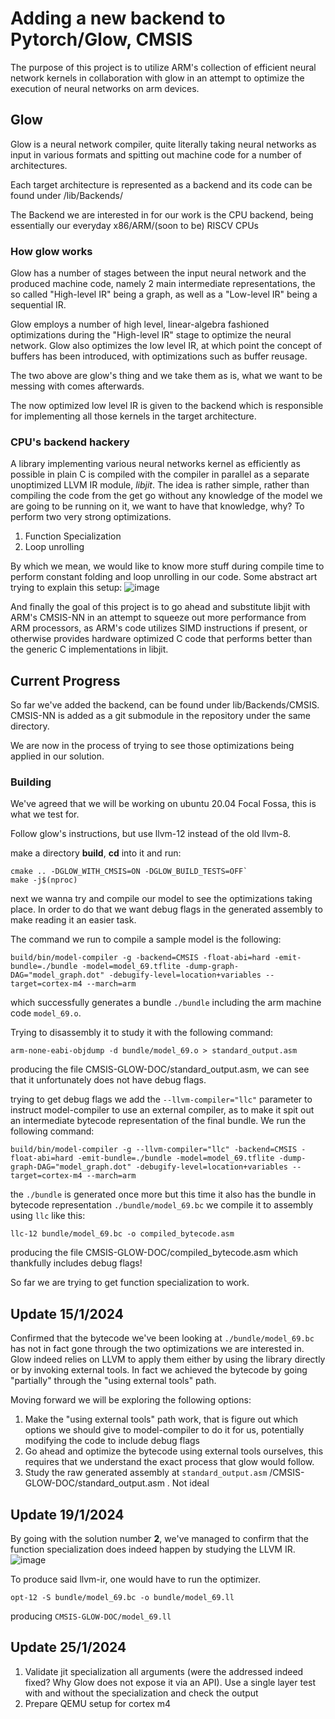 # Adding a new backend to Pytorch/Glow, CMSIS

The purpose of this project is to utilize ARM's collection of efficient neural network kernels in collaboration with glow in an attempt to optimize the execution of neural networks on arm devices.

## Glow
Glow is a neural network compiler, quite literally taking neural networks as input in various formats and spitting out machine code for a number of architectures.

Each target architecture is represented as a backend and its code can be found under /lib/Backends/

The Backend we are interested in for our work is the CPU backend, being essentially our everyday x86/ARM/(soon to be) RISCV CPUs

### How glow works
Glow has a number of stages between the input neural network and the produced machine code, namely 2 main intermediate representations, the so called "High-level IR" being a graph, as well as a "Low-level IR" being a sequential IR.

Glow employs a number of high level, linear-algebra fashioned optimizations during the "High-level IR" stage to optimize the neural network.
Glow also optimizes the low level IR, at which point the concept of buffers has been introduced, with optimizations such as buffer reusage.

The two above are glow's thing and we take them as is, what we want to be messing with comes afterwards.

The now optimized low level IR is given to the backend which is responsible for implementing all those kernels in the target architecture.

### CPU's backend hackery
A library implementing various neural networks kernel as efficiently as possible in plain C is compiled with the compiler in parallel as a separate unoptimized LLVM IR module, *libjit*. The idea is rather simple, rather than compiling the code from the get go without any knowledge of the model we are going to be running on it, we want to have that knowledge, why? To perform two very strong optimizations.

1. Function Specialization
2. Loop unrolling

By which we mean, we would like to know more stuff during compile time to perform constant folding and loop unrolling in our code. Some abstract art trying to explain this setup:
![image](https://github.com/fvalasiad/glow/assets/72366635/2214472d-7887-47d6-bc03-e9eb49783f97)

And finally the goal of this project is to go ahead and substitute libjit with ARM's CMSIS-NN in an attempt to squeeze out more performance from ARM processors, as ARM's code utilizes SIMD instructions if present, or otherwise provides hardware optimized C code that performs better than the generic C implementations in libjit.

## Current Progress
So far we've added the backend, can be found under lib/Backends/CMSIS. CMSIS-NN is added as a git submodule in the repository under the same directory.

We are now in the process of trying to see those optimizations being applied in our solution.

### Building
We've agreed that we will be working on ubuntu 20.04 Focal Fossa, this is what we test for.

Follow glow's instructions, but use llvm-12 instead of the old llvm-8.

make a directory **build**, **cd** into it and run:

```
cmake .. -DGLOW_WITH_CMSIS=ON -DGLOW_BUILD_TESTS=OFF`
make -j$(nproc)
```

next we wanna try and compile our model to see the optimizations taking place. In order to do that we want debug flags in the generated assembly to make reading it an easier task.

The command we run to compile a sample model is the following:
```
build/bin/model-compiler -g -backend=CMSIS -float-abi=hard -emit-bundle=./bundle -model=model_69.tflite -dump-graph-DAG="model_graph.dot" -debugify-level=location+variables --target=cortex-m4 --march=arm
```

 which successfully generates a bundle `./bundle` including the arm machine code `model_69.o`.

 Trying to disassembly it to study it with the following command:

```
arm-none-eabi-objdump -d bundle/model_69.o > standard_output.asm
```
producing the file CMSIS-GLOW-DOC/standard_output.asm, we can see that it unfortunately does not have debug flags.

 trying to get debug flags we add the `--llvm-compiler="llc"` parameter to instruct model-compiler to use an external compiler, as to make it spit out an intermediate bytecode representation of the final bundle. We run the following command:
 ```
build/bin/model-compiler -g --llvm-compiler="llc" -backend=CMSIS -float-abi=hard -emit-bundle=./bundle -model=model_69.tflite -dump-graph-DAG="model_graph.dot" -debugify-level=location+variables --target=cortex-m4 --march=arm
```

the `./bundle` is generated once more but this time it also has the bundle in bytecode representation `./bundle/model_69.bc`
we compile it to assembly using `llc` like this:
```
llc-12 bundle/model_69.bc -o compiled_bytecode.asm
```
producing the file CMSIS-GLOW-DOC/compiled_bytecode.asm which thankfully includes debug flags!

So far we are trying to get function specialization to work.

## Update 15/1/2024
Confirmed that the bytecode we've been looking at `./bundle/model_69.bc` has not in fact gone through the two optimizations we are interested in. Glow indeed relies on LLVM to apply them either by using the library directly or by invoking external tools. In fact we achieved the bytecode by going "partially" through the "using external tools" path.

Moving forward we will be exploring the following options:

1. Make the "using external tools" path work, that is figure out which options we should give to model-compiler to do it for us, potentially modifying the code to include debug flags
2. Go ahead and optimize the bytecode using external tools ourselves, this requires that we understand the exact process that glow would follow.
3. Study the raw generated assembly at `standard_output.asm` /CMSIS-GLOW-DOC/standard_output.asm . Not ideal

## Update 19/1/2024
By going with the solution number **2**, we've managed to confirm that the function specialization does indeed happen by studying the LLVM IR.
![image](https://github.com/fvalasiad/glow/assets/72366635/14bb71ee-00ae-448a-94ba-2ddceb3c300f)

To produce said llvm-ir, one would have to run the optimizer.
```
opt-12 -S bundle/model_69.bc -o bundle/model_69.ll
```
producing `CMSIS-GLOW-DOC/model_69.ll`

## Update 25/1/2024
1) Validate jit specialization all arguments (were the addressed indeed fixed? Why Glow does not expose it via an API). Use a single layer test with and without the specialization and check the output
2) Prepare QEMU setup for cortex m4

